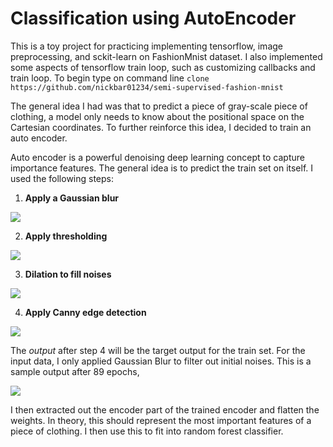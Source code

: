 # Classification using AutoEncoder

This is a toy project for practicing implementing tensorflow, image preprocessing, and sckit-learn on FashionMnist dataset. I also implemented some aspects of tensorflow train loop, such as customizing callbacks and train loop. To begin type on command line `clone https://github.com/nickbar01234/semi-supervised-fashion-mnist`

The general idea I had was that to predict a piece of gray-scale piece of clothing, a model only needs to know about the positional space on the Cartesian coordinates. To further reinforce this idea, I decided to train an auto encoder. 

Auto encoder is a powerful denoising deep learning concept to capture importance features. The general idea is to predict the train set on itself. I used the following steps:

1) **Apply a Gaussian blur** 

![](https://i.imgur.com/9Zkdp7r.png)

2) **Apply thresholding**

![](https://i.imgur.com/Qf83QUw.png)

3) **Dilation to fill noises**

![](https://i.imgur.com/6dnN1Ma.png)

4) **Apply Canny edge detection**

![](https://i.imgur.com/eRRIwKQ.png)

The *output* after step 4 will be the target output for the train set. For the input data, I only applied Gaussian Blur to filter out initial noises. This is a sample output after 89 epochs, 

![](https://i.imgur.com/VLAAmk0.png)

I then extracted out the encoder part of the trained encoder and flatten the weights. In theory, this should represent the most important features of a piece of clothing. I then use this to fit into random forest classifier. 

